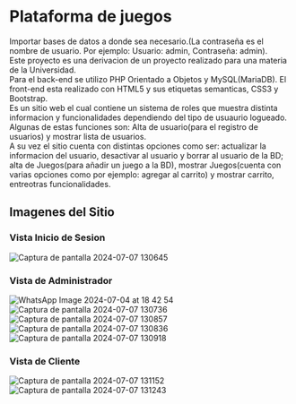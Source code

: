 # Plataforma de juegos 
Importar bases de datos a donde sea necesario.(La contraseña es el nombre de usuario. Por ejemplo: Usuario: admin, Contraseña: admin).<br>
Este proyecto es una derivacion de un proyecto realizado para una materia de la Universidad. <br> 
Para el back-end se utilizo PHP Orientado a Objetos y MySQL(MariaDB). El front-end esta realizado con HTML5 y sus etiquetas semanticas, CSS3 y Bootstrap. <br>
Es un sitio web el cual contiene un sistema de roles que muestra distinta informacion y funcionalidades dependiendo del tipo de usuaurio logueado. Algunas de estas funciones son: Alta de usuario(para el registro de usuarios) y mostrar lista de usuarios. <br>
A su vez el sitio cuenta con distintas opciones como ser: actualizar la informacion del usuario, desactivar al usuario y borrar al usuario de la BD; alta de Juegos(para añadir un juego a la BD), mostrar Juegos(cuenta con varias opciones como por ejemplo: agregar al carrito) y mostrar carrito, entreotras funcionalidades.<br>
<h2>Imagenes del Sitio</h2>
<h3>Vista Inicio de Sesion</h3>

![Captura de pantalla 2024-07-07 130645](https://github.com/Manuel-Ayusa/plataforma-juegos-POO-MVC-PDO/assets/166891950/4b47e1df-7a70-4474-b7cc-30de0746d133) 
<h3>Vista de Administrador</h3>

![WhatsApp Image 2024-07-04 at 18 42 54](https://github.com/Manuel-Ayusa/plataforma-juegos-POO-MVC-PDO/assets/166891950/26501b6d-e554-4a74-8fc8-3d30d6238a0d) <br>
![Captura de pantalla 2024-07-07 130736](https://github.com/Manuel-Ayusa/plataforma-juegos-POO-MVC-PDO/assets/166891950/6f8433f4-84a4-47fd-a9d2-ad8effc64151) <br>
![Captura de pantalla 2024-07-07 130857](https://github.com/Manuel-Ayusa/plataforma-juegos-POO-MVC-PDO/assets/166891950/affc9037-82ff-4cff-9107-0bf144086a49) <br>
![Captura de pantalla 2024-07-07 130836](https://github.com/Manuel-Ayusa/plataforma-juegos-POO-MVC-PDO/assets/166891950/41b6a545-ee1a-444a-9764-e3642a610fe0) <br>
![Captura de pantalla 2024-07-07 130918](https://github.com/Manuel-Ayusa/plataforma-juegos-POO-MVC-PDO/assets/166891950/866525d4-800a-47d4-bf0d-504f65605be1) <br>

<h3>Vista de Cliente</h3>

![Captura de pantalla 2024-07-07 131152](https://github.com/Manuel-Ayusa/plataforma-juegos-POO-MVC-PDO/assets/166891950/d25ce470-9cb9-46c1-9130-99822b39f236)
![Captura de pantalla 2024-07-07 131243](https://github.com/Manuel-Ayusa/plataforma-juegos-POO-MVC-PDO/assets/166891950/a04d6e06-4ba7-4f82-8b64-d899e6ac999d)





